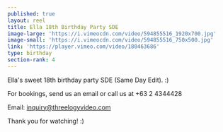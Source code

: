 ```yaml
---
published: true
layout: reel
title: Ella 18th Birthday Party SDE
image-large: 'https://i.vimeocdn.com/video/594855516_1920x700.jpg'
image-small: 'https://i.vimeocdn.com/video/594855516_750x500.jpg'
link: 'https://player.vimeo.com/video/180463686'
type: birthday
section-rank: 4
---
```

Ella's sweet 18th birthday party SDE (Same Day Edit). :)

For bookings, send us an email or call us at +63 2 4344428

Email: inquiry@threelogyvideo.com

Thank you for watching! :)
